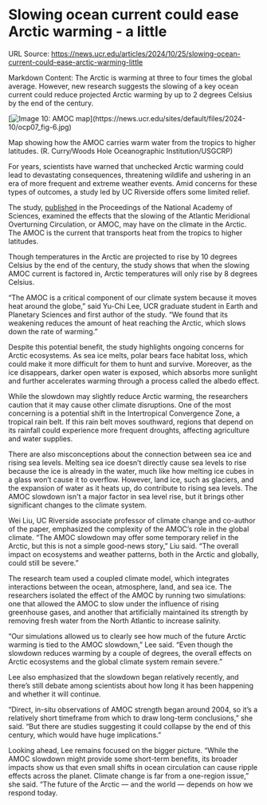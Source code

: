 # Slowing ocean current could ease Arctic warming - a little

URL Source: https://news.ucr.edu/articles/2024/10/25/slowing-ocean-current-could-ease-arctic-warming-little

Markdown Content:
The Arctic is warming at three to four times the global average. However, new research suggests the slowing of a key ocean current could reduce projected Arctic warming by up to 2 degrees Celsius by the end of the century.

[![Image 10: AMOC map](https://news.ucr.edu/sites/default/files/styles/large/public/2024-10/ocp07_fig-6.jpg?itok=fC5Ce1q_)](https://news.ucr.edu/sites/default/files/2024-10/ocp07_fig-6.jpg)

Map showing how the AMOC carries warm water from the tropics to higher latitudes. (R. Curry/Woods Hole Oceanographic Institution/USGCRP)

For years, scientists have warned that unchecked Arctic warming could lead to devastating consequences, threatening wildlife and ushering in an era of more frequent and extreme weather events. Amid concerns for these types of outcomes, a study led by UC Riverside offers some limited relief.

The study, [published](https://www.pnas.org/doi/10.1073/pnas.2402322121) in the Proceedings of the National Academy of Sciences, examined the effects that the slowing of the Atlantic Meridional Overturning Circulation, or AMOC, may have on the climate in the Arctic. The AMOC is the current that transports heat from the tropics to higher latitudes.

Though temperatures in the Arctic are projected to rise by 10 degrees Celsius by the end of the century, the study shows that when the slowing AMOC current is factored in, Arctic temperatures will only rise by 8 degrees Celsius.

“The AMOC is a critical component of our climate system because it moves heat around the globe,” said Yu-Chi Lee, UCR graduate student in Earth and Planetary Sciences and first author of the study. “We found that its weakening reduces the amount of heat reaching the Arctic, which slows down the rate of warming.”

Despite this potential benefit, the study highlights ongoing concerns for Arctic ecosystems. As sea ice melts, polar bears face habitat loss, which could make it more difficult for them to hunt and survive. Moreover, as the ice disappears, darker open water is exposed, which absorbs more sunlight and further accelerates warming through a process called the albedo effect.

While the slowdown may slightly reduce Arctic warming, the researchers caution that it may cause other climate disruptions. One of the most concerning is a potential shift in the Intertropical Convergence Zone, a tropical rain belt. If this rain belt moves southward, regions that depend on its rainfall could experience more frequent droughts, affecting agriculture and water supplies.

There are also misconceptions about the connection between sea ice and rising sea levels. Melting sea ice doesn’t directly cause sea levels to rise because the ice is already in the water, much like how melting ice cubes in a glass won’t cause it to overflow. However, land ice, such as glaciers, and the expansion of water as it heats up, do contribute to rising sea levels. The AMOC slowdown isn't a major factor in sea level rise, but it brings other significant changes to the climate system.

Wei Liu, UC Riverside associate professor of climate change and co-author of the paper, emphasized the complexity of the AMOC’s role in the global climate. “The AMOC slowdown may offer some temporary relief in the Arctic, but this is not a simple good-news story,” Liu said. “The overall impact on ecosystems and weather patterns, both in the Arctic and globally, could still be severe.”

The research team used a coupled climate model, which integrates interactions between the ocean, atmosphere, land, and sea ice. The researchers isolated the effect of the AMOC by running two simulations: one that allowed the AMOC to slow under the influence of rising greenhouse gases, and another that artificially maintained its strength by removing fresh water from the North Atlantic to increase salinity.

“Our simulations allowed us to clearly see how much of the future Arctic warming is tied to the AMOC slowdown,” Lee said. “Even though the slowdown reduces warming by a couple of degrees, the overall effects on Arctic ecosystems and the global climate system remain severe.”

Lee also emphasized that the slowdown began relatively recently, and there’s still debate among scientists about how long it has been happening and whether it will continue.

“Direct, in-situ observations of AMOC strength began around 2004, so it’s a relatively short timeframe from which to draw long-term conclusions,” she said. “But there are studies suggesting it could collapse by the end of this century, which would have huge implications.”

Looking ahead, Lee remains focused on the bigger picture. “While the AMOC slowdown might provide some short-term benefits, its broader impacts show us that even small shifts in ocean circulation can cause ripple effects across the planet. Climate change is far from a one-region issue,” she said. “The future of the Arctic — and the world — depends on how we respond today.